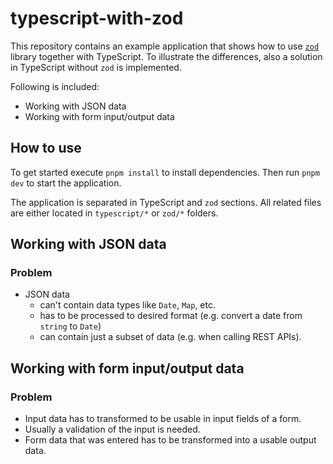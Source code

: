 # typescript-with-zod

This repository contains an example application that shows how to use [`zod`](https://github.com/colinhacks/zod) library together with TypeScript. To illustrate the differences, also a solution in TypeScript without `zod` is implemented.

Following is included:

- Working with JSON data
- Working with form input/output data

## How to use

To get started execute `pnpm install` to install dependencies. Then run `pnpm dev` to start the application.

The application is separated in TypeScript and `zod` sections. All related files are either located in `typescript/*` or `zod/*` folders.

## Working with JSON data

### Problem

- JSON data
  - can't contain data types like `Date`, `Map`, etc.
  - has to be processed to desired format (e.g. convert a date from `string` to `Date`)
  - can contain just a subset of data (e.g. when calling REST APIs).

## Working with form input/output data

### Problem

- Input data has to transformed to be usable in input fields of a form.
- Usually a validation of the input is needed.
- Form data that was entered has to be transformed into a usable output data.
